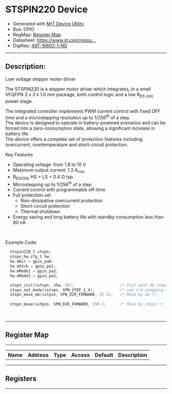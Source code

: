 
<h1>STSPIN220 Device</h1>
<ul>
  <li> Generated with <a href="https://github.com/uprev-mrt/mrtutils/wiki/mrt-device">MrT Device Utility</a> </li>
  <li> Bus:  GPIO</li>
  <li> RegMap: <a href="Regmap.html">Register Map</a>
  <li>Datasheet: <a href="https://www.st.com/resource/en/datasheet/stspin220.pdf">https://www.st.com/resou...</a> </li>
  <li> DigiKey: <a href="https://www.digikey.com/products/en?KeyWords=497-16602-1-ND">497-16602-1-ND</a></li>
</ul>
<hr/>
<h2>Description: </h2>
<p>Low voltage stepper motor driver</p>


<!--*user-block-description-start*-->

<p >
  The STSPIN220 is a stepper motor driver which integrates, in a small
  VFQFPN 3 x 3 x 1.0 mm package, both control logic and a low R<sub>DS</sub>
  <sub>(on)</sub> power stage.
</p>

  <p >
    The integrated controller implements PWM current control with fixed OFF
    time and a microstepping resolution up to 1/256<sup>th</sup> of a
    step.<br />
    The device is designed to operate in battery-powered scenarios and can
    be forced into a zero-consumption state, allowing a significant increase
    in battery life.<br />
    The device offers a complete set of protection features including
    overcurrent, overtemperature and short-circuit protection.
  </p>
  
<p >Key Features </p>
    <ul>
      <li data-automation-text="feature-text">
        Operating voltage: from 1.8 to 10 V
      </li>
      <li data-automation-text="feature-text">
        Maximum output current: 1.3 A<sub>rms</sub>
      </li>
      <li data-automation-text="feature-text">
        R<sub>DS(ON)</sub> HS + LS = 0.4 Ω typ.
      </li>
      <li data-automation-text="feature-text">
        Microstepping up to 1/256<sup>th</sup> of a step
      </li>
      <li data-automation-text="feature-text">
        Current control with programmable off-time
      </li>
      <li data-automation-text="feature-text">
        Full protection set
        <ul class="st-list">
          <li>Non-dissipative overcurrent protection</li>
          <li>Short-circuit protection</li>
          <li>Thermal shutdown</li>
        </ul>
      </li>
      <li data-automation-text="feature-text">
        Energy saving and long battery life with standby consumption less
        than 80 nA
      </li>
    </ul>

<br>

Example Code:
```c
  stspin220_t stspn;
  stspn_hw_cfg_t hw;
  hw.mDir = gpio_pa0;
  hw.mStck = gpio_pa1;
  hw.mMode1 = gpio_pa2;
  hw.mMode2 = gpio_pa2;

  stspn_init(&stspn, &hw, 56);                    /* Init with 56 steps per mm*/
  stspn_set_mode(&stspn, SPN_STEP_1_4);           /* use 1/4 stepping */ 
  stspn_move_mm(&stpsn, SPN_DIR_FORWARD, 32.5);   /* Move by mm */
  
  stspn_move(&stpsn, SPN_DIR_FORWARD, 150 );      /* Move by steps */


```

<!--*user-block-description-end*-->
<br/>


<hr class="section">
<h2 class="right"> Register Map</h2>
<hr class="thick">

<table class="fields">
    <tr>
        <th>Name</th>
        <th>Address</th>
        <th>Type</th>
        <th>Access</th>
        <th>Default</th>
        <th>Description</th>
    </tr>

</table>



<hr class="section">
<h2 class="right"> Registers</h2>
<hr class="thick">



